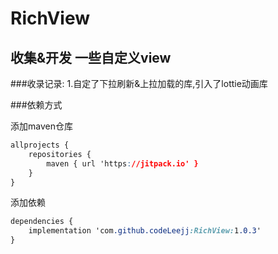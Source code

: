 # RichView
## 收集&开发 一些自定义view
###收录记录:
1.自定了下拉刷新&上拉加载的库,引入了lottie动画库

###依赖方式

添加maven仓库

```css
allprojects {
    repositories {
        maven { url 'https://jitpack.io' }
    }
}
```

添加依赖

```css
dependencies {
    implementation 'com.github.codeLeejj:RichView:1.0.3'
}
```